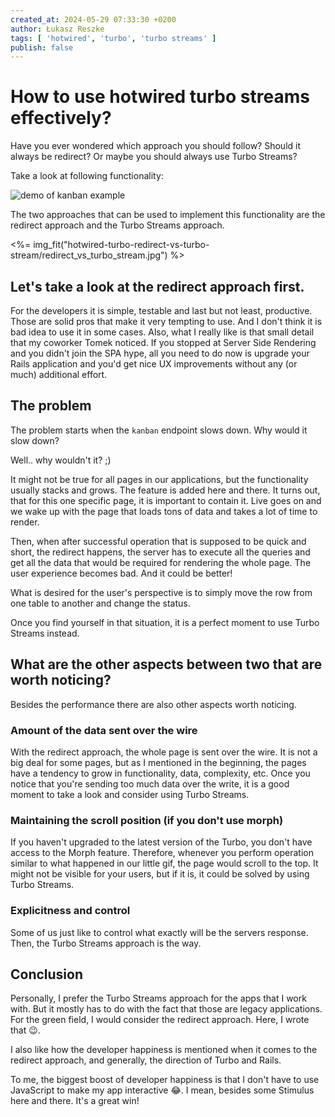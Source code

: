 ```yaml
---
created_at: 2024-05-29 07:33:30 +0200
author: Łukasz Reszke
tags: [ 'hotwired', 'turbo', 'turbo streams' ]
publish: false
---
```


# How to use hotwired turbo streams effectively?

Have you ever wondered which approach you should follow?
Should it always be redirect? Or maybe you should always use Turbo Streams?

Take a look at following functionality:

<div class="not-prose">
<img src="https://arkency-images.s3.eu-central-1.amazonaws.com/hotwired-turbo-redirect-vs-turbo-stream/demo.gif" alt="demo of kanban example"></img>
</div>

The two approaches that can be used to implement this functionality are the redirect approach and the Turbo Streams
approach.

<%= img_fit("hotwired-turbo-redirect-vs-turbo-stream/redirect_vs_turbo_stream.jpg") %>

## Let's take a look at the redirect approach first.

For the developers it is simple, testable and last but not least, productive.
Those are solid pros that make it very tempting to use. And I don't think it is bad idea to use it in some cases.
Also, what I really like is that small detail that my coworker Tomek noticed. If you stopped at Server Side Rendering
and you didn't join the SPA hype, all you need to do now is upgrade your Rails application and you'd get nice UX
improvements without any (or much) additional effort.

## The problem

The problem starts when the `kanban` endpoint slows down. Why would it slow down?

Well.. why wouldn't it? ;)

It might not be true for all pages
in our applications, but the functionality usually stacks and grows. The feature is added here and there. It turns out,
that for this one specific page, it is important to contain it. Live goes on and we wake up with the page that loads
tons of data and takes a lot of time to render.

Then, when after successful operation that is supposed to be quick and short, the redirect happens,
the server has to execute all the queries and get all the data that would be required for
rendering the whole page. The user experience becomes bad. And it could be better!

What is desired for the user's perspective is to simply
move the row from one table to another and change the status.

Once you find yourself in that situation, it is a perfect moment to use Turbo Streams instead.

## What are the other aspects between two that are worth noticing?

Besides the performance there are also other aspects worth noticing.

### Amount of the data sent over the wire

With the redirect approach, the whole page is sent over the wire. It is not a big deal for some pages, but as I
mentioned
in the beginning, the pages have a tendency to grow in functionality, data, complexity, etc. Once you notice that you're
sending too much data over the write, it is a good moment to take a look and consider using Turbo Streams.

### Maintaining the scroll position (if you don't use morph)

If you haven't upgraded to the latest version of the Turbo, you don't have access to the Morph feature.
Therefore, whenever you perform operation similar to what happened in our little gif, the page would scroll to the top.
It might not be visible for your users, but if it is, it could be solved by using Turbo Streams.

### Explicitness and control

Some of us just like to control what exactly will be the servers response. Then, the Turbo Streams approach is the way.

## Conclusion

Personally, I prefer the Turbo Streams approach for the apps that I work with. But it mostly has to do with the
fact that those are legacy applications. For the green field, I would consider the redirect approach. Here, I wrote that
😉.

I also like how the developer happiness is mentioned when it comes to the redirect approach, and generally, the
direction of
Turbo and Rails.

To me, the biggest boost of developer happiness is that I don't have to use JavaScript to make my app
interactive 😂. I mean, besides some Stimulus here and there. It's a great win!
